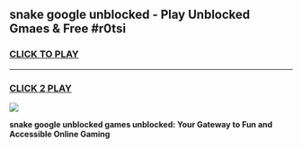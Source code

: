 
## snake google unblocked - Play Unblocked Gmaes & Free #r0tsi
<h3>
<a href="https://news.freeplayer.one?title=snake_google_unblocked&ref=24F">CLICK TO PLAY</a></h3>
<hr>

<h3>
<a href="https://news.freeplayer.one?title=snake_google_unblocked&ref=24F">CLICK 2 PLAY</a>
  
</h3>

<a href="https://news.freeplayer.one?title=snake_google_unblocked&ref=24F/"><img src="https://clearcache.store/games.png"></a>


**snake google unblocked games unblocked: Your Gateway to Fun and Accessible Online Gaming**
